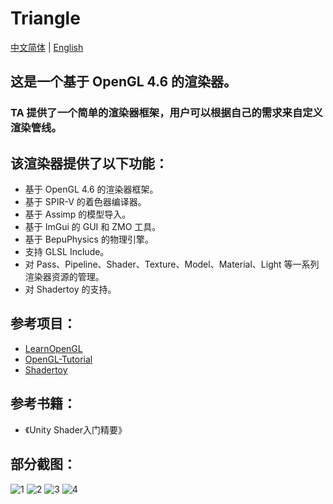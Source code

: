 # Triangle

[中文简体](https://github.com/qian-o/Triangle/blob/master/README.md) | [English](https://github.com/qian-o/Triangle/blob/master/README-en.md)

## 这是一个基于 OpenGL 4.6 的渲染器。
### TA 提供了一个简单的渲染器框架，用户可以根据自己的需求来自定义渲染管线。
## 该渲染器提供了以下功能：
- 基于 OpenGL 4.6 的渲染器框架。
- 基于 SPIR-V 的着色器编译器。
- 基于 Assimp 的模型导入。
- 基于 ImGui 的 GUI 和 ZMO 工具。
- 基于 BepuPhysics 的物理引擎。
- 支持 GLSL Include。
- 对 Pass、Pipeline、Shader、Texture、Model、Material、Light 等一系列渲染器资源的管理。
- 对 Shadertoy 的支持。

## 参考项目：
- [LearnOpenGL](https://learnopengl.com/)
- [OpenGL-Tutorial](https://www.opengl-tutorial.org/)
- [Shadertoy](https://www.shadertoy.com/)

## 参考书籍：
- 《Unity Shader入门精要》

## 部分截图：
![1](https://github.com/qian-o/Triangle/assets/84434846/991a7f40-573e-4e2c-928c-2f29890079ef)
![2](https://github.com/qian-o/Triangle/assets/84434846/0fd61802-eb8c-4d82-979d-871fc84dd72a)
![3](https://github.com/qian-o/Triangle/assets/84434846/1a441a98-9ef9-4a99-a15c-14e9a156a789)
![4](https://github.com/qian-o/Triangle/assets/84434846/82dc513e-d447-4c89-8a9c-168645f30cdd)
